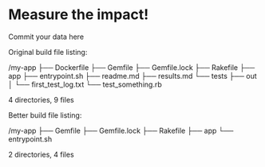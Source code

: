 # Measure the impact!

Commit your data here

Original build file listing:                                   

/my-app
├── Dockerfile
├── Gemfile
├── Gemfile.lock
├── Rakefile
├── app
├── entrypoint.sh
├── readme.md
├── results.md
└── tests
    ├── out
    │   └── first_test_log.txt
    └── test_something.rb

4 directories, 9 files

Better build file listing:

/my-app
├── Gemfile
├── Gemfile.lock
├── Rakefile
├── app
└── entrypoint.sh

2 directories, 4 files




